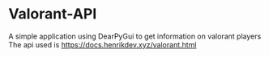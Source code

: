 # Valorant-API
A simple application using DearPyGui to get information on valorant players
The api used is https://docs.henrikdev.xyz/valorant.html
